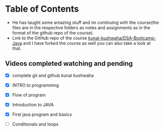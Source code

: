 # Table of Contents

- He has taught some amazing stuff and im continuing with the course(the files are in the respective folders as notes and assignments as in the format of the github repo of the course).
- Link to the GitHub repo of the course [kunal-kushwaha/DSA-Bootcamp-Java](https://github.com/kunal-kushwaha/DSA-Bootcamp-Java) and I have forked the course as well you can also take a look at that.

## Videos completed watching and pending

  - [x] complete git and github kunal kushwaha
  - [x] INTRO to programming
  - [x] Flow of program
  - [x] Introduction to JAVA
  - [x] First java program and basics
  - [ ] Conditionals and loops

